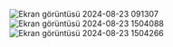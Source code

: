 ![Ekran görüntüsü 2024-08-23 091307](https://github.com/user-attachments/assets/9f5a3576-32af-4dfa-9e28-99e8ebf3e45c)
![Ekran görüntüsü 2024-08-23 1504088](https://github.com/user-attachments/assets/1c2d4738-5bcb-4101-ad95-a39d105213a7)
![Ekran görüntüsü 2024-08-23 1504266](https://github.com/user-attachments/assets/078eceea-5880-40a8-b5f3-b1b337889a95)
